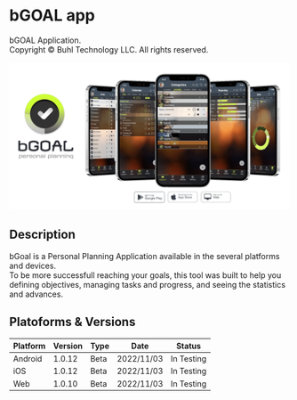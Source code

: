 # bGOAL app 
bGOAL Application.  
Copyright © Buhl Technology LLC. All rights reserved.

[<img src="bgoal_present.png">](http://www.bgoalapp.com)

## Description
bGoal is a Personal Planning Application available in the several platforms and devices.   
To be more successfull reaching your goals, this tool was built to help you defining  objectives, managing tasks and progress, and seeing the statistics and advances.

## Platoforms & Versions
| Platform | Version  |  Type    |    Date    |     Status   |
|----------|----------|----------|------------|--------------|
| Android  | 1.0.12   |  Beta    | 2022/11/03 |  In Testing  |
| iOS      | 1.0.12   |  Beta    | 2022/11/03 |  In Testing  |
| Web      | 1.0.10   |  Beta    | 2022/11/03 |  In Testing  |

